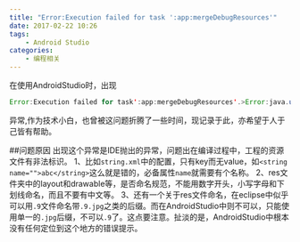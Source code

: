 ```yaml
---
title: "Error:Execution failed for task ':app:mergeDebugResources'"
date: 2017-02-22 10:26
tags:
    - Android Studio
categories:
    - 编程相关
---
```

在使用AndroidStudio时，出现
```java
Error:Execution failed for task':app:mergeDebugResources'.>Error:java.util.concurrent.ExecutionException:com.android.ide.common.process.ProcessException:
```
 异常,作为技术小白，也曾被这问题折腾了一些时间，现记录于此，亦希望于人于己皆有帮助。


##问题原因
出现这个异常是IDE抛出的异常，问题出在编译过程中，工程的资源文件有非法标识。
1、比如`string.xml`中的配置，只有key而无value，如`<string name="">abc</string>`这么就是错的，必备属性`name`就需要有个名称。
2、res文件夹中的layout和drawable等，是否命名规范，不能用数字开头，小写字母和下划线命名，而且不要有中文等。
3、还有一个关于res文件命名，在eclipse中似乎可以用`.9`文件命名带`.9.jpg`之类的后缀。而在AndroidStudio中则不可以，只能使用单一的`.jpg`后缀，不可以`.9`了。这点要注意。扯淡的是，AndroidStudio中根本没有任何定位到这个地方的错误提示。